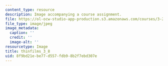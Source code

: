 ```yaml
---
content_type: resource
description: Image accompanying a course assignment.
file: https://ol-ocw-studio-app-production.s3.amazonaws.com/courses/3-22-mechanical-behavior-of-materials-spring-2008/8f9bd21ebe77d557fdb98b2f7ebd307e_thinfilms_3_8.jpg
file_type: image/jpeg
image_metadata:
  caption: ''
  credit: ''
  image-alt: ''
resourcetype: Image
title: thinfilms_3_8
uid: 8f9bd21e-be77-d557-fdb9-8b2f7ebd307e
---
```

